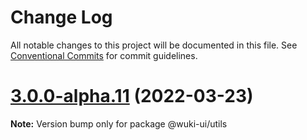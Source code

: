 # Change Log

All notable changes to this project will be documented in this file.
See [Conventional Commits](https://conventionalcommits.org) for commit guidelines.

# [3.0.0-alpha.11](https://github.com/melishev/wuki/compare/v3.0.0-alpha.10...v3.0.0-alpha.11) (2022-03-23)

**Note:** Version bump only for package @wuki-ui/utils
